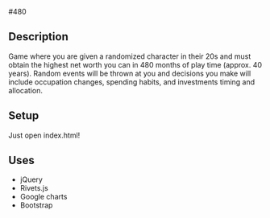 #480

Description
-----------

Game where you are given a randomized character in their 20s and must obtain the highest net worth you can in 480 months of play time (approx. 40 years). Random events will be thrown at you and decisions you make will include occupation changes, spending habits, and investments timing and allocation.

Setup
-----

Just open index.html!

Uses
----

* jQuery
* Rivets.js
* Google charts
* Bootstrap